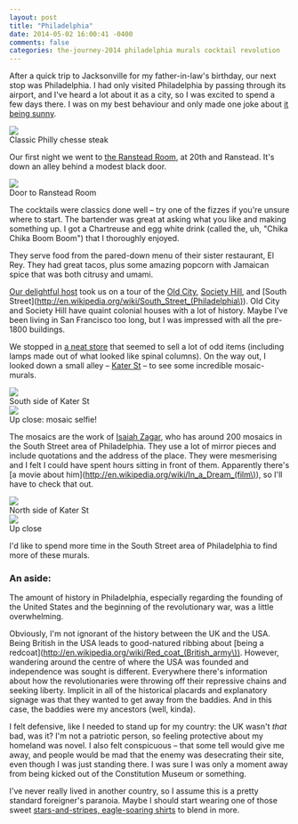 ```yaml
---
layout: post
title: "Philadelphia"
date: 2014-05-02 16:00:41 -0400
comments: false
categories: the-journey-2014 philadelphia murals cocktail revolution
---
```


After a quick trip to Jacksonville for my father-in-law's birthday, our next stop was Philadelphia. I had only visited Philadelphia by passing through its airport, and I've heard a lot about it as a city, so I was excited to spend a few days there. I was on my best behaviour and only made one joke about [it being sunny](http://en.wikipedia.org/wiki/It's_Always_Sunny_in_Philadelphia).

<div class="img">
  <img src="/images/the-journey/phl/chesse-steak.jpg">
  <div class="alt">Classic Philly chesse steak</div>
</div>

Our first night we went to [the Ranstead Room](http://www.yelp.com/biz/the-ranstead-room-philadelphia), at 20th and Ranstead. It's down an alley behind a modest black door.

<div class="img">
  <img src="/images/the-journey/phl/ranstead.jpg">
  <div class="alt">Door to Ranstead Room</div>
</div>

The cocktails were classics done well – try one of the fizzes if you're unsure where to start. The bartender was great at asking what you like and making something up. I got a Chartreuse and egg white drink (called the, uh, "Chika Chika Boom Boom") that I thoroughly enjoyed.

They serve food from the pared-down menu of their sister restaurant, El Rey. They had great tacos, plus some amazing popcorn with Jamaican spice that was both citrusy and umami. 

<!-- more -->

[Our delightful host](http://twitter.com/amyhoy) took us on a tour of the [Old City](http://en.wikipedia.org/wiki/Old_City,_Philadelphia), [Society Hill](http://en.wikipedia.org/wiki/Society_Hill,_Philadelphia), and [South Street](http://en.wikipedia.org/wiki/South_Street_(Philadelphia\)). Old City and Society Hill have quaint colonial houses with a lot of history. Maybe I've been living in San Francisco too long, but I was impressed with all the pre-1800 buildings.

We stopped in [a neat store](http://www.yelp.com/biz/jinxed-tuckers-digs-philadelphia) that seemed to sell a lot of odd items (including lamps made out of what looked like spinal columns). On the way out, I looked down a small alley – [Kater St](https://www.google.com/maps/@39.941169,-75.148958,3a,75y,102.7h,81.52t/data=!3m4!1e1!3m2!1sQadqWDkEoiNfRxrUPPZrGA!2e0) – to see some incredible mosaic-murals.

<div class="img">
  <img src="/images/the-journey/phl/kater-mural.jpg">
  <div class="alt">South side of Kater St</div>
</div>

<div class="img">
  <img src="/images/the-journey/phl/mural-selfie.jpg">
  <div class="alt">Up close: mosaic selfie! </div>
</div>

The mosaics are the work of [Isaiah Zagar](http://en.wikipedia.org/wiki/Isaiah_Zagar), who has around 200 mosaics in the South Street area of Philadelphia. They use a lot of mirror pieces and include quotations and the address of the place. They were mesmerising and I felt I could have spent hours sitting in front of them. Apparently there's [a movie about him](http://en.wikipedia.org/wiki/In_a_Dream_(film\)), so I'll have to check that out.

<div class="img">
  <img src="/images/the-journey/phl/kater-mural2.jpg">
  <div class="alt">North side of Kater St</div>
</div>

<div class="img">
  <img src="/images/the-journey/phl/mural-selfie2.jpg">
  <div class="alt">Up close</div>
</div>

I'd like to spend more time in the South Street area of Philadelphia to find more of these murals.

### An aside:

The amount of history in Philadelphia, especially regarding the founding of the United States and the beginning of the revolutionary war, was a little overwhelming.  

Obviously, I'm not ignorant of the history between the UK and the USA. Being British in the USA leads to good-natured ribbing about [being a redcoat](http://en.wikipedia.org/wiki/Red_coat_(British_army\)). However, wandering around the centre of where the USA was founded and independence was sought is different. Everywhere there's information about how the revolutionaries were throwing off their repressive chains and seeking liberty. Implicit in all of the historical placards and explanatory signage was that they wanted to get away from the baddies. And in this case, the baddies were my ancestors (well, kinda).

I felt defensive, like I needed to stand up for my country: the UK wasn't *that* bad, was it? I'm not a patriotic person, so feeling protective about my homeland was novel. I also felt conspicuous – that some tell would give me away, and people would be mad that the enemy was desecrating their site,  even though I was just standing there. I was sure I was only a moment away from being kicked out of the Constitution Museum or something.

I've never really lived in another country, so I assume this is a pretty standard foreigner's paranoia. Maybe I should start wearing one of those sweet [stars-and-stripes, eagle-soaring shirts](http://www.animalshirts.net/americanflagshirts/eaglefly.jpg) to blend in more.